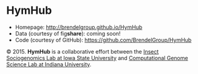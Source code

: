 # HymHub

* Homepage: http://brendelgroup.github.io/HymHub
* Data (courtesy of fig**share**): coming soon!
* Code (courtesy of GitHub): https://github.com/BrendelGroup/HymHub

&copy; 2015. **HymHub** is a collaborative effort between the [Insect Sociogenomics Lab at Iowa State University](http://www.public.iastate.edu/~amytoth/Toth_lab/Home.html) and [Computational Genome Science Lab at Indiana University](http://brendelgroup.org/).
